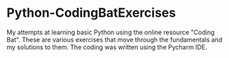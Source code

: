 # Python-CodingBatExercises

My attempts at learning basic Python using the online resource "Coding Bat". These are various exercises that move through the fundamentals and my solutions to them. The coding was written using the Pycharm IDE. 
